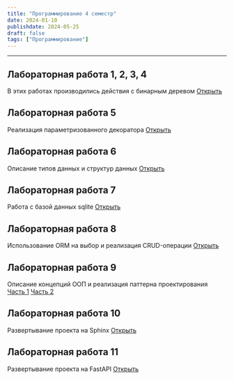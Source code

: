 ```yaml
---
title: "Программирование 4 семестр"
date: 2024-01-10
publishdate: 2024-05-25
draft: false
tags: ["Программирование"]
---
```


---

## Лабораторная работа 1, 2, 3, 4
В этих работах производились действия с бинарным деревом
[Открыть](https://replit.com/@thebrrr2505/binarytree)

## Лабораторная работа 5
Реализация параметризованного декоратора
[Открыть](https://replit.com/@thebrrr2505/labwork5)

## Лабораторная работа 6
Описание типов данных и структур данных
[Открыть](https://replit.com/@thebrrr2505/labwork6#readme.md)

## Лабораторная работа 7
Работа с базой данных sqlite
[Открыть](https://replit.com/@thebrrr2505/labwork71#main.py)

## Лабораторная работа 8
Использование ORM на выбор и реализация CRUD-операции
[Открыть](https://replit.com/@thebrrr2505/labwork8)

## Лабораторная работа 9
Описание концепций ООП и реализация паттерна проектирования
[Часть 1](https://replit.com/@thebrrr2505/labwork9)
[Часть 2](https://replit.com/@thebrrr2505/labwork92#Proxy.md)

## Лабораторная работа 10
Развертывание проекта на Sphinx
[Открыть](https://replit.com/@thebrrr2505/labwork10#readme.md)

## Лабораторная работа 11
Развертывание проекта на FastAPI
[Открыть](https://replit.com/@thebrrr2505/labwork11)


